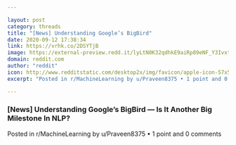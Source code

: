 ```yaml
---

layout: post
category: threads
title: "[News] Understanding Google’s BigBird"
date: 2020-09-12 17:38:34
link: https://vrhk.co/2DSYTjB
image: https://external-preview.redd.it/lyLtN0K32qdhkE9aiRp89eNF_Y3Ivxtz44wDPBpu_OI.jpg?width=1200&height=628.272251309&auto=webp&crop=1200:628.272251309,smart&s=26cd620df94efd781f4528d7dd9fc76f71bf42f7
domain: reddit.com
author: "reddit"
icon: http://www.redditstatic.com/desktop2x/img/favicon/apple-icon-57x57.png
excerpt: "Posted in r/MachineLearning by u/Praveen8375 • 1 point and 0 comments"

---
```


### [News] Understanding Google’s BigBird — Is It Another Big Milestone In NLP?

Posted in r/MachineLearning by u/Praveen8375 • 1 point and 0 comments